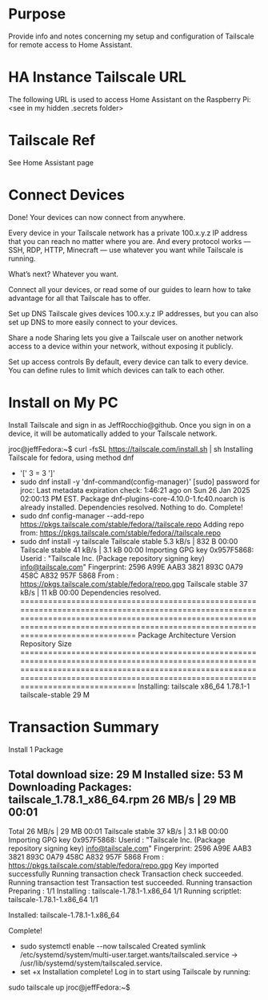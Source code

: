 # Purpose

Provide info and notes concerning my setup and configuration of Tailscale for remote access to Home Assistant.

# HA Instance Tailscale URL

The following URL is used to access Home Assistant on the Raspberry Pi: <see in my hidden .secrets folder>

# Tailscale Ref

See Home Assistant page [](https://www.home-assistant.io/integrations/tailscale/)

# Connect Devices

Done! Your devices can now connect from anywhere.

Every device in your Tailscale network has a private 100.x.y.z IP address that you can reach no matter where you are. And every protocol works — SSH, RDP, HTTP, Minecraft — use whatever you want while Tailscale is running.

What’s next? Whatever you want.

Connect all your devices, or read some of our guides to learn how to take advantage for all that Tailscale has to offer.

Set up DNS
Tailscale gives devices 100.x.y.z IP addresses, but you can also set up DNS to more easily connect to your devices.

Share a node
Sharing lets you give a Tailscale user on another network access to a device within your network, without exposing it publicly.

Set up access controls
By default, every device can talk to every device. You can define rules to limit which devices can talk to each other.


# Install on My PC

Install Tailscale and sign in as JeffRocchio@github. Once you sign in on a device, it will be automatically added to your Tailscale network.

jroc@jeffFedora:~$ curl -fsSL https://tailscale.com/install.sh | sh
Installing Tailscale for fedora, using method dnf
+ '[' 3 = 3 ']'
+ sudo dnf install -y 'dnf-command(config-manager)'
[sudo] password for jroc:
Last metadata expiration check: 1:46:21 ago on Sun 26 Jan 2025 02:00:13 PM EST.
Package dnf-plugins-core-4.10.0-1.fc40.noarch is already installed.
Dependencies resolved.
Nothing to do.
Complete!
+ sudo dnf config-manager --add-repo https://pkgs.tailscale.com/stable/fedora//tailscale.repo
Adding repo from: https://pkgs.tailscale.com/stable/fedora//tailscale.repo
+ sudo dnf install -y tailscale
Tailscale stable                                                                                                                                                                                     5.3 kB/s | 832  B     00:00
Tailscale stable                                                                                                                                                                                      41 kB/s | 3.1 kB     00:00
Importing GPG key 0x957F5868:
 Userid     : "Tailscale Inc. (Package repository signing key) <info@tailscale.com>"
 Fingerprint: 2596 A99E AAB3 3821 893C 0A79 458C A832 957F 5868
 From       : https://pkgs.tailscale.com/stable/fedora/repo.gpg
Tailscale stable                                                                                                                                                                                      37 kB/s |  11 kB     00:00
Dependencies resolved.
=====================================================================================================================================================================================================================================
 Package                                               Architecture                                       Version                                                 Repository                                                    Size
=====================================================================================================================================================================================================================================
Installing:
 tailscale                                             x86_64                                             1.78.1-1                                                tailscale-stable                                              29 M

Transaction Summary
=====================================================================================================================================================================================================================================
Install  1 Package

Total download size: 29 M
Installed size: 53 M
Downloading Packages:
tailscale_1.78.1_x86_64.rpm                                                                                                                                                                           26 MB/s |  29 MB     00:01
-------------------------------------------------------------------------------------------------------------------------------------------------------------------------------------------------------------------------------------
Total                                                                                                                                                                                                 26 MB/s |  29 MB     00:01
Tailscale stable                                                                                                                                                                                      37 kB/s | 3.1 kB     00:00
Importing GPG key 0x957F5868:
 Userid     : "Tailscale Inc. (Package repository signing key) <info@tailscale.com>"
 Fingerprint: 2596 A99E AAB3 3821 893C 0A79 458C A832 957F 5868
 From       : https://pkgs.tailscale.com/stable/fedora/repo.gpg
Key imported successfully
Running transaction check
Transaction check succeeded.
Running transaction test
Transaction test succeeded.
Running transaction
  Preparing        :                                                                                                                                                                                                             1/1
  Installing       : tailscale-1.78.1-1.x86_64                                                                                                                                                                                   1/1
  Running scriptlet: tailscale-1.78.1-1.x86_64                                                                                                                                                                                   1/1

Installed:
  tailscale-1.78.1-1.x86_64

Complete!
+ sudo systemctl enable --now tailscaled
Created symlink /etc/systemd/system/multi-user.target.wants/tailscaled.service → /usr/lib/systemd/system/tailscaled.service.
+ set +x
Installation complete! Log in to start using Tailscale by running:

sudo tailscale up
jroc@jeffFedora:~$


